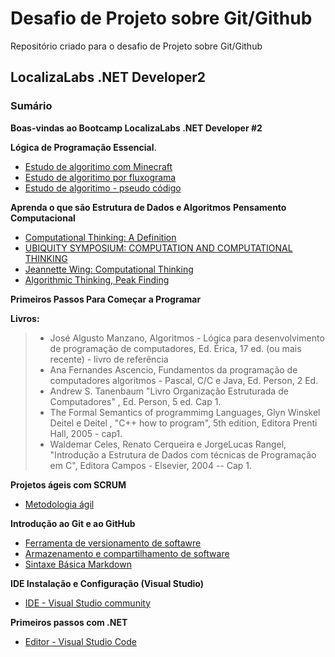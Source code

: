 # Desafio de Projeto sobre Git/Github
Repositório criado para o desafio de Projeto sobre Git/Github

## **LocalizaLabs .NET Developer2**
### Sumário
**Boas-vindas ao Bootcamp LocalizaLabs .NET Developer #2**

**Lógica de Programação Essencial**.
- [Estudo de algoritimo com Minecraft](https://studio.code.org/s/mc/lessons/1/levels/1)
- [Estudo de algoritimo por fluxograma](http://www.flowgorithm.org/download/index.html)
- [Estudo de algoritimo - pseudo código](https://portugol-webstudio.cubos.io/ide)

**Aprenda o que são Estrutura de Dados e Algoritmos**
**Pensamento Computacional**
- [Computational Thinking: A Definition](https://www.cs.cmu.edu/~CompThink/resources/TheLinkWing.pdf)
- [UBIQUITY SYMPOSIUM: COMPUTATION AND COMPUTATIONAL THINKING](https://ubiquity.acm.org/article.cfm?id=1922682)
- [Jeannette Wing: Computational Thinking](https://www.youtube.com/watch?v=YVEUOHw3Qb8)
- [Algorithmic Thinking, Peak Finding](https://www.youtube.com/watch?v=HtSuA80QTyo&list=PLUl4u3cNGP61Oq3tWYp6V_F5jb5L2iHB)

**Primeiros Passos Para Começar a Programar**

**Livros:**
> - José Algusto Manzano, Algoritmos - Lógica para desenvolvimento de programação de computadores, Ed. Érica, 17 ed. (ou mais recente) - livro de referência
> - Ana Fernandes Ascencio, Fundamentos da programação de computadores algoritmos - Pascal, C/C e Java, Ed. Person, 2 Ed.
> - Andrew S. Tanenbaum "Livro Organização Estruturada de Computadores" , Ed. Person, 5 ed. Cap 1.
> - The Formal Semantics of programmimg Languages, Glyn Winskel Deitel e Deitel , "C++ how to program", 5th edition, Editora Prenti Hall, 2005 - cap1.
> - Waldemar Celes, Renato Cerqueira e JorgeLucas Rangel, "Introdução a Estrutura de Dados com técnicas de Programação em C", Editora Campos - Elsevier, 2004 -- Cap 1.

**Projetos ágeis com SCRUM**
- [Metodologia ágil](https://www.scrum.org/)

**Introdução ao Git e ao GitHub**
- [Ferramenta de versionamento de softawre](https://git-scm.com/)
- [Armazenamento e compartilhamento de software](https://github.com/)
- [Sintaxe Básica Markdown](https://www.markdownguide.org/basic-syntax/)

**IDE Instalação e Configuração (Visual Studio)**
- [IDE - Visual Studio community](https://visualstudio.microsoft.com/pt-br/vs/community/)

**Primeiros passos com .NET**
- [Editor - Visual Studio Code](https://code.visualstudio.com/)
